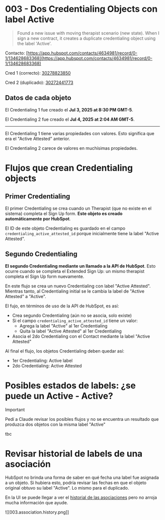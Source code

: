 # 003 - Dos Credentialing Objects con label Active

> Found a new issue with moving therapist scenario (new state). When I sign a new contract, it creates a duplicate credentialing object using the label 'Active'.

Contacto: [https://app.hubspot.com/contacts/4634981/record/0-1/134628683368](https://app.hubspot.com/contacts/4634981/record/0-1/134628683368)

Cred 1 (correcto): [30278823850](https://app.hubspot.com/contacts/4634981/record/2-31374266/30278823850)

Cred 2 (duplicado): [30272441773](https://app.hubspot.com/contacts/4634981/record/2-31374266/30272441773)

## Datos de cada objeto

El Credentialing 1 fue creado el **Jul 3, 2025 at 8:30 PM GMT-5**.

El Credentialing 2 fue creado el **Jul 4, 2025 at 2:04 AM GMT-5**.

---

El Credentialing 1 tiene varias propiedades con valores. Esto significa que era el "Active Attested" anterior.

El Credentialing 2 carece de valores en muchísimas propiedades.


# Flujos que crean Credentialing objects

## Primer Credentialing

El primer Credentialing se crea cuando un Therapist (que no existe en el sistema) completa el Sign Up form. **Este objeto es creado automáticamente por HubSpot**.

El ID de este objeto Credentialing es guardado en el campo `credentialing_active_attested_id` porque inicialmente tiene la label "Active Attested".

## Segundo Credentialing

**El segundo Credentialing mediante un llamado a la API de HubSpot**. Esto ocurre cuando se completa el Extended Sign Up: un mismo therapist completa el Sign Up form nuevamente.

En este flujo se crea un nuevo Credentialing con label "Active Attested". Mientras tanto, al Credentialing initial se le cambia la label de "Active Attested" a "Active".

El fujo, en términos de uso de la API de HubSpot, es así:

- Crea segundo Credentialing (aún no se asocia, solo existe)
- Si el campo `credentialing_active_attested_id` tiene un valor:
	- Agrega la label "Active" al 1er Credentialing
	- Quita la label "Active Attested" al 1er Credentialing
- Asocia el 2do Credentialing con el Contact mediante la label "Active Attested"

Al final el flujo, los objetos Credentialing deben quedar así:

- 1er Credentialing: Active label
- 2do Credentialing: Active Attested

# Posibles estados de labels: ¿se puede un Active - Active?

> [!Important]
> Pedí a Claude revisar los posibles flujos y no se encuentra un resultado que produzca dos objetos con la misma label "Active"

tbc


# Revisar historial de labels de una asociación

HubSpot no brinda una forma de saber en qué fecha una label fue asignada a un objeto. Si hubiera esto, podría revisar las fechas en que el objeto original obtuvo su label "Active". Lo mismo para el duplicado.

En la UI se puede llegar a ver el [historial de las asociaciones](https://knowledge.hubspot.com/records/associate-records#view-a-record-s-association-history) pero no arroja mucha información que ayude.

![[003.association.history.png]]